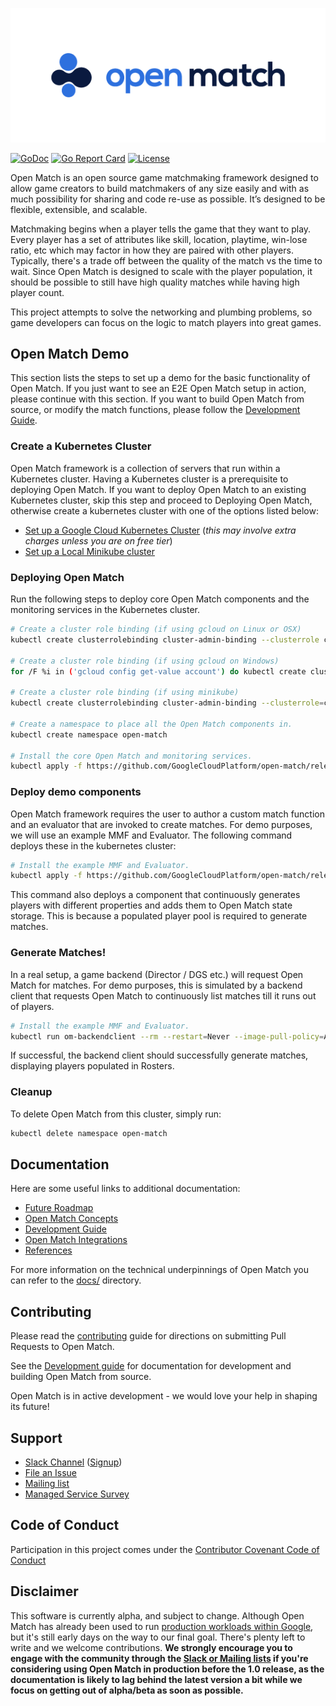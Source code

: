 ![Open Match](site/static/images/logo-with-name.png)

[![GoDoc](https://godoc.org/github.com/GoogleCloudPlatform/open-match?status.svg)](https://godoc.org/github.com/GoogleCloudPlatform/open-match)
[![Go Report Card](https://goreportcard.com/badge/github.com/GoogleCloudPlatform/open-match)](https://goreportcard.com/report/github.com/GoogleCloudPlatform/open-match)
[![License](https://img.shields.io/badge/License-Apache%202.0-blue.svg)](https://github.com/GoogleCloudPlatform/open-match/blob/master/LICENSE)

Open Match is an open source game matchmaking framework designed to allow game creators to build matchmakers of any size easily and with as much possibility for sharing and code re-use as possible. It’s designed to be flexible, extensible, and scalable.

Matchmaking begins when a player tells the game that they want to play. Every player has a set of attributes like skill, location, playtime, win-lose ratio, etc which may factor in how they are paired with other players. Typically, there's a trade off between the quality of the match vs the time to wait. Since Open Match is designed to scale with the player population, it should be possible to still have high quality matches while having high player count.

This project attempts to solve the networking and plumbing problems, so game developers can focus on the logic to match players into great games.

## Open Match Demo

This section lists the steps to set up a demo for the basic functionality of Open Match. If you just want to see an E2E Open Match setup in action, please continue with this section. If you want to build Open Match from source, or modify the match functions, please follow the [Development Guide](docs/development.md).

### Create a Kubernetes Cluster

Open Match framework is a collection of servers that run within a Kubernetes cluster. Having a Kubernetes cluster is a prerequisite to deploying Open Match. If you want to deploy Open Match to an existing Kubernetes cluster, skip this step and proceed to Deploying Open Match, otherwise create a kubernetes cluster with one of the options listed below:

* [Set up a Google Cloud Kubernetes Cluster](docs/gcloud.md) (*this may involve extra charges unless you are on free tier*)
* [Set up a Local Minikube cluster](https://kubernetes.io/docs/setup/minikube/)

### Deploying Open Match

Run the following steps to deploy core Open Match components and the monitoring services in the Kubernetes cluster.

```bash
# Create a cluster role binding (if using gcloud on Linux or OSX)
kubectl create clusterrolebinding cluster-admin-binding --clusterrole cluster-admin --user `gcloud config get-value account`

# Create a cluster role binding (if using gcloud on Windows)
for /F %i in ('gcloud config get-value account') do kubectl create clusterrolebinding cluster-admin-binding --clusterrole cluster-admin --user %i

# Create a cluster role binding (if using minikube)
kubectl create clusterrolebinding cluster-admin-binding --clusterrole=cluster-admin --serviceaccount=kube-system:default

# Create a namespace to place all the Open Match components in.
kubectl create namespace open-match

# Install the core Open Match and monitoring services.
kubectl apply -f https://github.com/GoogleCloudPlatform/open-match/releases/download/0.5.0-rc.1/install.yaml --namespace open-match
```

### Deploy demo components

Open Match framework requires the user to author a custom match function and an evaluator that are invoked to create matches. For demo purposes, we will use an example MMF and Evaluator. The following command deploys these in the kubernetes cluster:

```bash
# Install the example MMF and Evaluator.
kubectl apply -f https://github.com/GoogleCloudPlatform/open-match/releases/download/0.5.0-rc.1/install-example.yaml --namespace open-match
```

This command also deploys a component that continuously generates players with different properties and adds them to Open Match state storage. This is because a populated player pool is required to generate matches.

### Generate Matches! 

In a real setup, a game backend (Director / DGS etc.) will request Open Match for matches. For demo purposes, this is simulated by a backend client that requests Open Match to continuously list matches till it runs out of players.

```bash
# Install the example MMF and Evaluator.
kubectl run om-backendclient --rm --restart=Never --image-pull-policy=Always -i --tty --image=gcr.io/open-match-public-images/openmatch-backendclient:0.5.0-rc1 --namespace=open-match
```

If successful, the backend client should successfully generate matches, displaying players populated in Rosters.

### Cleanup

To delete Open Match from this cluster, simply run:

```bash
kubectl delete namespace open-match
```

## Documentation

Here are some useful links to additional documentation:

* [Future Roadmap](docs/roadmap.md)
* [Open Match Concepts](docs/concepts.md)
* [Development Guide](docs/development.md)
* [Open Match Integrations](docs/integrations.md)
* [References](docs/references.md)

For more information on the technical underpinnings of Open Match you can refer to the [docs/](docs/) directory.

## Contributing

Please read the [contributing](CONTRIBUTING.md) guide for directions on submitting Pull Requests to Open Match.

See the [Development guide](docs/development.md) for documentation for development and building Open Match from source.

Open Match is in active development - we would love your help in shaping its future!

## Support

* [Slack Channel](https://open-match.slack.com/) ([Signup](https://join.slack.com/t/open-match/shared_invite/enQtNDM1NjcxNTY4MTgzLWQzMzE1MGY5YmYyYWY3ZjE2MjNjZTdmYmQ1ZTQzMmNiNGViYmQyN2M4ZmVkMDY2YzZlOTUwMTYwMzI1Y2I2MjU))
* [File an Issue](https://github.com/GoogleCloudPlatform/open-match/issues/new)
* [Mailing list](https://groups.google.com/forum/#!forum/open-match-discuss)
* [Managed Service Survey](https://goo.gl/forms/cbrFTNCmy9rItSv72)

## Code of Conduct

Participation in this project comes under the [Contributor Covenant Code of Conduct](code-of-conduct.md)

## Disclaimer
This software is currently alpha, and subject to change. Although Open Match has already been used to run [production workloads within Google](https://cloud.google.com/blog/topics/inside-google-cloud/no-tricks-just-treats-globally-scaling-the-halloween-multiplayer-doodle-with-open-match-on-google-cloud), but it's still early days on the way to our final goal. There's plenty left to write and we welcome contributions. **We strongly encourage you to engage with the community through the [Slack or Mailing lists](#support) if you're considering using Open Match in production before the 1.0 release, as the documentation is likely to lag behind the latest version a bit while we focus on getting out of alpha/beta as soon as possible.**
